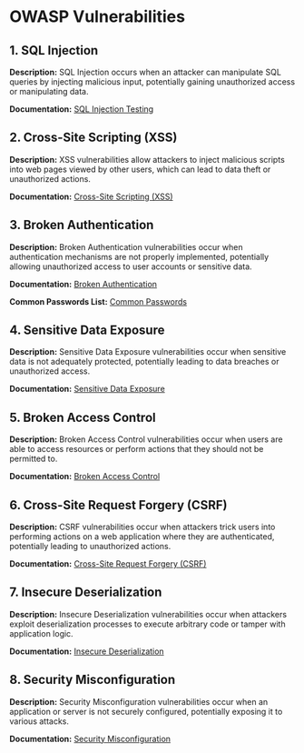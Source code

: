 # OWASP Vulnerabilities

## 1. SQL Injection
**Description:** SQL Injection occurs when an attacker can manipulate SQL queries by injecting malicious input, potentially gaining unauthorized access or manipulating data.

**Documentation:** [SQL Injection Testing](https://owasp.org/www-project-web-security-testing-guide/latest/4-Web_Application_Security_Testing/07-Input_Validation_Testing/05-Testing_for_SQL_Injection)

## 2. Cross-Site Scripting (XSS)
**Description:** XSS vulnerabilities allow attackers to inject malicious scripts into web pages viewed by other users, which can lead to data theft or unauthorized actions.

**Documentation:** [Cross-Site Scripting (XSS)](https://owasp.org/www-community/attacks/xss/)

## 3. Broken Authentication
**Description:** Broken Authentication vulnerabilities occur when authentication mechanisms are not properly implemented, potentially allowing unauthorized access to user accounts or sensitive data.

**Documentation:** [Broken Authentication](https://owasp.org/www-project-top-ten/2017/A2_2017-Broken_Authentication)

**Common Passwords List:** [Common Passwords](https://github.com/danielmiessler/SecLists/blob/master/Passwords/Common-Credentials/10-million-password-list-top-500.txt)

## 4. Sensitive Data Exposure
**Description:** Sensitive Data Exposure vulnerabilities occur when sensitive data is not adequately protected, potentially leading to data breaches or unauthorized access.

**Documentation:** [Sensitive Data Exposure](https://owasp.org/www-project-top-ten/2017/A3_2017-Sensitive_Data_Exposure)

## 5. Broken Access Control
**Description:** Broken Access Control vulnerabilities occur when users are able to access resources or perform actions that they should not be permitted to.

**Documentation:** [Broken Access Control](https://owasp.org/www-project-top-ten/2017/A5_2017-Broken_Access_Control)

## 6. Cross-Site Request Forgery (CSRF)
**Description:** CSRF vulnerabilities occur when attackers trick users into performing actions on a web application where they are authenticated, potentially leading to unauthorized actions.

**Documentation:** [Cross-Site Request Forgery (CSRF)](https://owasp.org/www-community/attacks/csrf)

## 7. Insecure Deserialization
**Description:** Insecure Deserialization vulnerabilities occur when attackers exploit deserialization processes to execute arbitrary code or tamper with application logic.

**Documentation:** [Insecure Deserialization](https://owasp.org/www-community/vulnerabilities/Insecure_Deserialization)

## 8. Security Misconfiguration
**Description:** Security Misconfiguration vulnerabilities occur when an application or server is not securely configured, potentially exposing it to various attacks.

**Documentation:** [Security Misconfiguration](https://owasp.org/www-project-top-ten/2017/A6_2017-Security_Misconfiguration)
